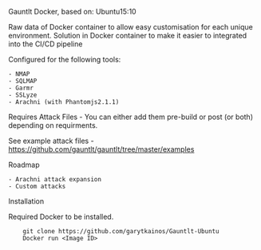 Gauntlt Docker, based on: Ubuntu15:10

Raw data of Docker container to allow easy customisation for each unique environment. Solution in Docker container to make it easier to integrated into the CI/CD pipeline

Configured for the following tools:

	- NMAP
	- SQLMAP
	- Garmr
	- SSLyze
	- Arachni (with Phantomjs2.1.1)

Requires Attack Files - You can either add them pre-build or post (or both) depending on requirments.

See example attack files - https://github.com/gauntlt/gauntlt/tree/master/examples

Roadmap

	- Arachni attack expansion 
	- Custom attacks


Installation 

Required Docker to be installed.

		git clone https://github.com/garytkainos/Gauntlt-Ubuntu 
		Docker run <Image ID>
